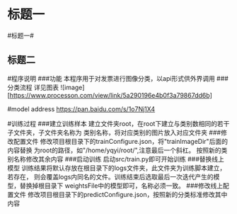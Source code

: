 # 标题一

#标题一#

## 标题二

#程序说明
###功能
本程序用于对发票进行图像分类，以api形式供外界调用
###分类流程
详见图表
![image][https://www.processon.com/view/link/5a290196e4b0f3a79867dd6b]

#model address
https://pan.baidu.com/s/1o7Nj1X4

#训练过程
###建立训练样本
   建立文件夹root，在root下建立与类别数相同的若干子文件夹，子文件夹名称为
类别名称，将对应类别的图片放入对应文件夹
###修改配置文件
   修改项目根目录下的trainConfigure.json，将"trainImageDir"后面的内容替换
为root的路径，如"/home/yqyi/root/",注意最后一个斜杠。
   按照新的类别名称修改其余内容
###启动训练
   启动src/train.py即可开始训练
###替换线上模型
   训练结果将默认存放在根目录下的logs文件夹，此文件夹为训练脚本建立，若存在，
   则会覆盖logs内同名的文件。训练结束后选取最后一次迭代产生的模型，替换掉根目录下
   weightsFile中的模型即可，名称必须一致。
###修改线上配置文件
   修改项目根目录下的predictConfigure.json，按照新的分类标准修改其中内容
